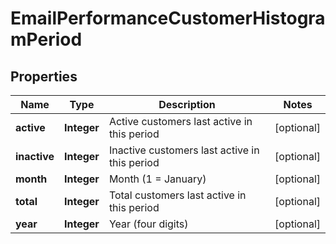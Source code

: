 

# EmailPerformanceCustomerHistogramPeriod


## Properties

| Name | Type | Description | Notes |
|------------ | ------------- | ------------- | -------------|
|**active** | **Integer** | Active customers last active in this period |  [optional] |
|**inactive** | **Integer** | Inactive customers last active in this period |  [optional] |
|**month** | **Integer** | Month (1 &#x3D; January) |  [optional] |
|**total** | **Integer** | Total customers last active in this period |  [optional] |
|**year** | **Integer** | Year (four digits) |  [optional] |



